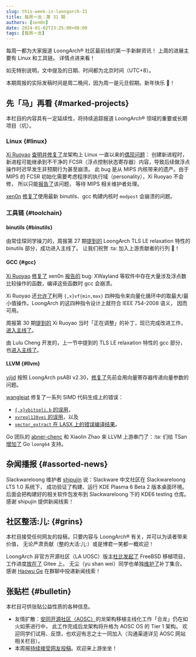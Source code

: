 ```yaml
---
slug: this-week-in-loongarch-31
title: 每周一龙：第 31 期
authors: [xen0n]
date: 2024-01-02T23:25:00+08:00
tags: [每周一龙]
---
```


每周一都为大家报道 LoongArch&reg; 社区最前线的第一手新鲜资讯！
上周的进展主要有 Linux 和工具链。
详情点进来看！

<!-- truncate -->

如无特别说明，文中提及的日期、时间都为北京时间（UTC+8）。

本期周报的实际发稿时间是周二晚间，因为周一是元旦假期。新年快乐 :tada:！

## 先「马」再看 {#marked-projects}

本栏目的内容具有一定延续性，将持续追踪报道 LoongArch&reg; 领域的重要或长期项目（坑）。

### Linux {#linux}

[Xi Ruoyao][xry111] [查明并修复了](https://lore.kernel.org/loongarch/20240102123706.6099-2-xry111@xry111.site/)龙架构上
Linux 一直以来的[偶现问题](https://github.com/loongson-community/discussions/issues/7)：
创建新进程时，新进程可能继承到不干净的 FCSR（浮点控制状态寄存器）内容，导致后续做浮点操作时迟早发生非预期行为甚至崩溃。
此 bug 是从 MIPS 内核带来的遗产。由于 MIPS 的 FCSR 初始化需要考虑程序的执行域（personality），Xi Ruoyao 不会修，
所以只能[报告了](https://lore.kernel.org/linux-mips/7a6aa1bbdbbe2e63ae96ff163fab0349f58f1b9e.camel@xry111.site/)该问题，
等待 MIPS 相关维护者处理。

[xen0n] [修复了](https://lore.kernel.org/loongarch/20231227070317.1936234-1-kernel@xen0n.name/)使用最新
binutils、gcc 构建内核时 `modpost` 会崩溃的问题。

[xry111]: https://github.com/xry111
[xen0n]: https://github.com/xen0n

### 工具链 {#toolchain}

#### binutils {#binutils}

由常佳琛同学操刀的，周报第 27 期[提到的](./2023-12-05-this-week-in-loongarch-27/index.md#abi) LoongArch
TLS LE relaxation 特性的 binutils 部分，成功进入主线了。
让我们祝贺 :ta: 加入上游贡献者的行列 :tada:！

#### GCC {#gcc}

[Xi Ruoyao][xry111] [修复了](https://gcc.gnu.org/pipermail/gcc-patches/2023-December/641443.html)
xen0n [报告的][PR113148] bug:
XWayland 等软件中存在大量涉及浮点数比较操作的函数，编译这些函数时 gcc 会崩溃。

[PR113148]: https://gcc.gnu.org/PR113148

Xi Ruoyao 还[允许了](https://gcc.gnu.org/pipermail/gcc-patches/2023-December/641609.html)利用
`{,x}vf{min,max}` 四种指令来向量化循环中的取最大/最小值操作。LoongArch 的这四种指令设计上就符合 IEEE 754-2008 语义，
因而可用。

周报第 30 期[提到的](./2023-12-26-this-week-in-loongarch-30/index.md#gcc)
Xi Ruoyao 当时「正在调整」的补丁，现已完成改进工作，[进入主线了](https://gcc.gnu.org/r14-6863)。

由 Lulu Cheng 开发的，上一节中提到的 TLS LE relaxation 特性的 gcc 部分，
也[进入主线了](https://gcc.gnu.org/r14-6879)。

#### LLVM {#llvm}

[yjijd] 按照 LoongArch psABI v2.30，[修复了](https://github.com/llvm/llvm-project/pull/74990)先前会用向量寄存器传递向量参数的问题。

[wangleiat] 修复了一系列 SIMD 代码生成上的错误：

* [`{,x}vbitseli.b` 的误用](https://github.com/llvm/llvm-project/commit/da5378e87e11689d05a58198d6e15e9551916794)，
* [`xvrepl128vei` 的误用](https://github.com/llvm/llvm-project/commit/c7367f985e0d27aeb8bc993406d1b9f4ca307399)，以及
* [`vector_extract` 在 LASX 上的错误编译结果](https://github.com/llvm/llvm-project/commit/47c88bcd5de91522241cca1aaa1b7762ceb01394)。

Go 团队的 [abner-chenc] 和 Xiaolin Zhao 来 LLVM 上游串门了：:ta: 们给 TSan
[增加了](https://github.com/llvm/llvm-project/pull/72819) Go `loong64` 支持。

[yjijd]: https://github.com/yjijd
[wangleiat]: https://github.com/wangleiat
[abner-chenc]: https://github.com/abner-chenc

## 杂闻播报 {#assorted-news}

Slackwareloong 维护者 [shipujin] 说：Slackware 中文社区在 Slackwareloong LTS 1.0 系统下，
成功验证了构建、运行 KDE Plasma 6 Beta 2 版本桌面环境。
后面会把构建好的相关软件包发布到 Slackwareloong 下的 KDE6 testing 仓库。
感谢 shipujin 提供新闻线索！

[shipujin]: https://github.com/shipujin

## 社区整活:儿: {#grins}

本栏目接受任何网友的投稿，只要内容与 LoongArch&reg; 有关，并可以为读者带来价值，
无论严肃贡献（整的大活:儿:）或是博君一笑都一概欢迎！

LoongArch 非官方开源社区（LA UOSC）版主[杜比][dbhrscom][发起了](https://bbs.loongarch.org/d/351-lauosc-freebsd-ports)
FreeBSD 移植项目，工作进度[放在了](https://gitee.com/lauosc/freebsd) Gitee 上。
无尘（yu shan wei）同学也单独[维护了](https://gitee.com/yushanwei/freebsd4loongarch)补丁集合。
感谢 [Haowu Ge][haowuge] 在群聊中投递新闻线索！

[dbhrscom]: https://bbs.loongarch.org/u/4
[haowuge]: https://github.com/haowuge

## 张贴栏 {#bulletin}

本栏目可供张贴公益性质的各种信息。

* 友情扩散：[安同开源社区（AOSC）][aosc]的龙架构移植主线化工作「合龙」仍在如火如荼进行中，
  此工作完成后龙架构将升格为 AOSC OS 的 Tier 1 架构。
  欢迎同学们试用、反馈，也欢迎有志之士一同加入（沟通渠道详见 AOSC 网站相关栏目）。
* 本周报[持续接受网友投稿][call-for-submissions]。欢迎来上游坐坐！

[aosc]: https://aosc.io
[call-for-submissions]: https://github.com/loongson-community/areweloongyet/issues/16
